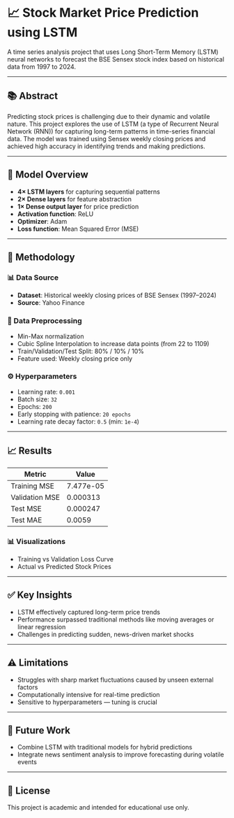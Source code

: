 # 📈 Stock Market Price Prediction using LSTM

A time series analysis project that uses Long Short-Term Memory (LSTM) neural networks to forecast the BSE Sensex stock index based on historical data from 1997 to 2024.

---

## 📚 Abstract

Predicting stock prices is challenging due to their dynamic and volatile nature. This project explores the use of LSTM (a type of Recurrent Neural Network (RNN)) for capturing long-term patterns in time-series financial data. The model was trained using Sensex weekly closing prices and achieved high accuracy in identifying trends and making predictions.

---

## 🧠 Model Overview

- **4× LSTM layers** for capturing sequential patterns
- **2× Dense layers** for feature abstraction
- **1× Dense output layer** for price prediction
- **Activation function**: ReLU
- **Optimizer**: Adam
- **Loss function**: Mean Squared Error (MSE)

---

## 🔧 Methodology

### 📊 Data Source
- **Dataset**: Historical weekly closing prices of BSE Sensex (1997–2024)
- **Source**: Yahoo Finance

### 🔄 Data Preprocessing
- Min-Max normalization
- Cubic Spline Interpolation to increase data points (from 22 to 1109)
- Train/Validation/Test Split: 80% / 10% / 10%
- Feature used: Weekly closing price only

### ⚙️ Hyperparameters
- Learning rate: `0.001`
- Batch size: `32`
- Epochs: `200`
- Early stopping with patience: `20 epochs`
- Learning rate decay factor: `0.5` (min: `1e-4`)

---

## 📈 Results

| Metric             | Value        |
|--------------------|--------------|
| Training MSE       | 7.477e-05    |
| Validation MSE     | 0.000313     |
| Test MSE           | 0.000247     |
| Test MAE           | 0.0059       |

### 📊 Visualizations
- Training vs Validation Loss Curve
- Actual vs Predicted Stock Prices

---

## ✅ Key Insights

- LSTM effectively captured long-term price trends
- Performance surpassed traditional methods like moving averages or linear regression
- Challenges in predicting sudden, news-driven market shocks

---

## ⚠️ Limitations

- Struggles with sharp market fluctuations caused by unseen external factors
- Computationally intensive for real-time prediction
- Sensitive to hyperparameters — tuning is crucial

---

## 🔮 Future Work

- Combine LSTM with traditional models for hybrid predictions
- Integrate news sentiment analysis to improve forecasting during volatile events

---

## 📄 License

This project is academic and intended for educational use only.
